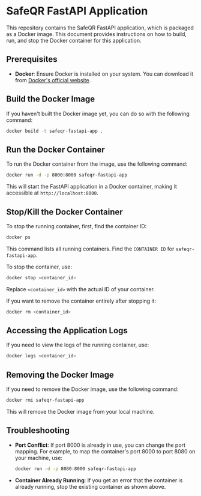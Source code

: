 # SafeQR FastAPI Application

This repository contains the SafeQR FastAPI application, which is packaged as a Docker image. This document provides instructions on how to build, run, and stop the Docker container for this application.

## Prerequisites

- **Docker**: Ensure Docker is installed on your system. You can download it from [Docker's official website](https://www.docker.com/get-started).

## Build the Docker Image

If you haven't built the Docker image yet, you can do so with the following command:

```bash
docker build -t safeqr-fastapi-app .
```

## Run the Docker Container

To run the Docker container from the image, use the following command:

```bash
docker run -d -p 8000:8000 safeqr-fastapi-app
```

This will start the FastAPI application in a Docker container, making it accessible at `http://localhost:8000`.

## Stop/Kill the Docker Container

To stop the running container, first, find the container ID:

```bash
docker ps
```

This command lists all running containers. Find the `CONTAINER ID` for `safeqr-fastapi-app`.

To stop the container, use:

```bash
docker stop <container_id>
```

Replace `<container_id>` with the actual ID of your container.

If you want to remove the container entirely after stopping it:

```bash
docker rm <container_id>
```

## Accessing the Application Logs

If you need to view the logs of the running container, use:

```bash
docker logs <container_id>
```

## Removing the Docker Image

If you need to remove the Docker image, use the following command:

```bash
docker rmi safeqr-fastapi-app
```

This will remove the Docker image from your local machine.

## Troubleshooting

- **Port Conflict**: If port 8000 is already in use, you can change the port mapping. For example, to map the container's port 8000 to port 8080 on your machine, use:

  ```bash
  docker run -d -p 8080:8000 safeqr-fastapi-app
  ```

- **Container Already Running**: If you get an error that the container is already running, stop the existing container as shown above.


